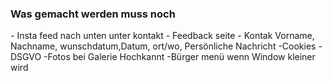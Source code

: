 <h3>Was gemacht werden muss noch</h3>
 - Insta feed nach unten unter kontakt
 - Feedback seite
 - Kontak Vorname, Nachname, wunschdatum,Datum, ort/wo, Persönliche Nachricht
 -Cookies 
 -DSGVO 
 -Fotos bei Galerie Hochkannt
 -Bürger menü wenn Window kleiner wird 
 
